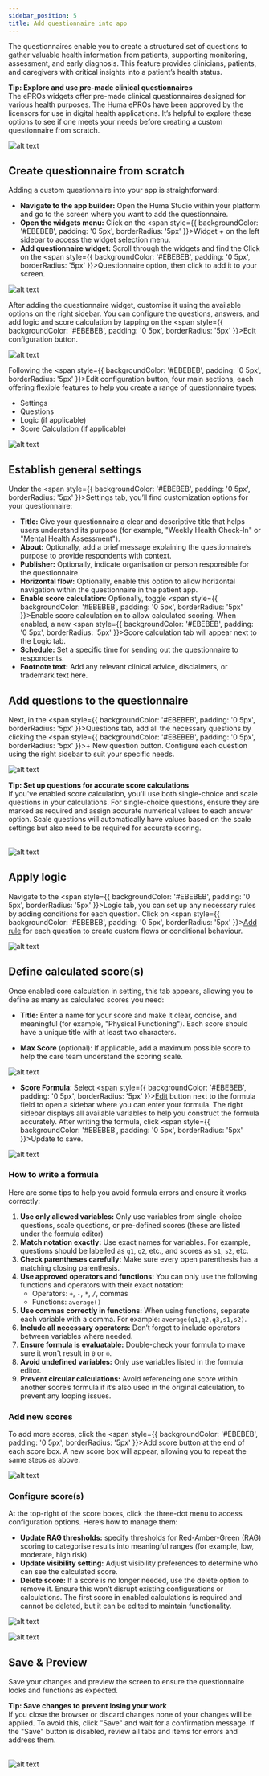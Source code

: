 ```yaml
---
sidebar_position: 5
title: Add questionnaire into app
---
```

The questionnaires enable you to create a structured set of questions to gather valuable health information from patients, supporting monitoring, assessment, and early diagnosis. This feature provides clinicians, patients, and caregivers with critical insights into a patient’s health status.

<div style={{ backgroundColor: 'transparent', border: '1px solid #297A7A', borderBottomWidth: '3px', borderRightWidth: '3px', padding: '10px', borderRadius: '5px', marginBottom: '10px' }}>
  <span><strong>Tip: Explore and use  pre-made clinical questionnaires </strong><br /> The <span style={{ backgroundColor: '#EBEBEB', padding: '0 5px', borderRadius: '5px' }}>ePROs</span> widgets offer pre-made clinical questionnaires designed for various health purposes. The Huma ePROs have been approved by the licensors for use in digital health applications. It’s helpful to explore these options to see if one meets your needs before creating a custom questionnaire from scratch.</span>
</div>

![alt text](<../assets/add-questionnaire-into-app-widget-list.png>)

## Create questionnaire from scratch

Adding a custom questionnaire into your app is straightforward:

* **Navigate to the app builder:** Open the Huma Studio within your platform and go to the screen where you want to add the questionnaire.
* **Open the widgets menu:** Click on the <span style={{ backgroundColor: '#EBEBEB', padding: '0 5px', borderRadius: '5px' }}>Widget   \+</span> on the left sidebar to access the widget selection menu.
* **Add questionnaire widget:** Scroll through the widgets and find the Click on the <span style={{ backgroundColor: '#EBEBEB', padding: '0 5px', borderRadius: '5px' }}>Questionnaire</span> option, then click to add it to your screen.

![alt text](<../assets/add-questionnaire-into-app-widget-list-select-widget.png>)

After adding the questionnaire widget, customise it using the available options on the right sidebar. You can configure the questions, answers, and add logic and score calculation by tapping on the <span style={{ backgroundColor: '#EBEBEB', padding: '0 5px', borderRadius: '5px' }}>Edit configuration</span> button.

![alt text](<../assets/add-questionnaire-into-app-widget-list-configure-widget.png>)

Following the <span style={{ backgroundColor: '#EBEBEB', padding: '0 5px', borderRadius: '5px' }}>Edit configuration</span> button, four main sections, each offering flexible features to help you create a range of questionnaire types:

* Settings  
* Questions  
* Logic (if applicable)  
* Score Calculation (if applicable)

![alt text](<../assets/add-questionnaire-into-app-widget-list-tabs.png>)

## Establish general settings 

Under the <span style={{ backgroundColor: '#EBEBEB', padding: '0 5px', borderRadius: '5px' }}>Settings</span> tab, you’ll find customization options for your questionnaire:

* **Title:** Give your questionnaire a clear and descriptive title that helps users understand its purpose (for example, "Weekly Health Check-In" or "Mental Health Assessment").  
* **About:** Optionally, add a brief message explaining the questionnaire’s purpose to provide respondents with context.  
* **Publisher:** Optionally, indicate organisation or person responsible for the questionnaire.  
* **Horizontal flow:** Optionally, enable this option to allow horizontal navigation within the questionnaire in the patient app.  
* **Enable score calculation:** Optionally, toggle <span style={{ backgroundColor: '#EBEBEB', padding: '0 5px', borderRadius: '5px' }}>Enable score calculation</span> on to allow calculated scoring. When enabled, a new <span style={{ backgroundColor: '#EBEBEB', padding: '0 5px', borderRadius: '5px' }}>Score calculation</span> tab will appear next to the Logic tab.  
* **Schedule:** Set a specific time for sending out the questionnaire to respondents.  
* **Footnote text:** Add any relevant clinical advice, disclaimers, or trademark text here.

## Add questions to the questionnaire 

Next, in the <span style={{ backgroundColor: '#EBEBEB', padding: '0 5px', borderRadius: '5px' }}>Questions</span> tab, add all the necessary questions by clicking the <span style={{ backgroundColor: '#EBEBEB', padding: '0 5px', borderRadius: '5px' }}>\+ New question</span> button. Configure each question using the right sidebar to suit your specific needs.

![alt text](<../assets/add-questionnaire-into-app-widget-list-question-v1.png>)

<div style={{ backgroundColor: 'transparent', border: '1px solid #297A7A', borderBottomWidth: '3px', borderRightWidth: '3px', padding: '10px', borderRadius: '5px', marginBottom: '10px' }}>
  <span><strong>Tip: Set up questions for accurate score calculations</strong><br /> If you've enabled score calculation, you'll use both single-choice and scale questions in your calculations. For single-choice questions, ensure they are marked as required and assign accurate numerical values to each answer option. Scale questions will automatically have values based on the scale settings but also need to be required for accurate scoring.</span>
</div><br />

![alt text](<../assets/add-questionnaire-into-app-widget-list-questions v2.png>)

## Apply logic

Navigate to the <span style={{ backgroundColor: '#EBEBEB', padding: '0 5px', borderRadius: '5px' }}>Logic</span> tab, you can set up any necessary rules by adding conditions for each question. Click on <span style={{ backgroundColor: '#EBEBEB', padding: '0 5px', borderRadius: '5px' }}><ins>Add rule</ins></span> for each question to create custom flows or conditional behaviour.

![alt text](<../assets/add-questionnaire-into-app-widget-list-add-rule.png>)

## Define calculated score(s)

Once enabled core calculation in setting, this tab appears, allowing you to define as many as calculated scores you need: 

* **Title:** Enter a name for your score and make it clear, concise, and meaningful (for example, "Physical Functioning"). Each score should have a unique title with at least two characters.

* **Max Score** (optional): If applicable, add a maximum possible score to help the care team understand the scoring scale.

![alt text](<../assets/add-questionnaire-into-app-widget-list-score-name.png>)

* **Score Formula**: Select <span style={{ backgroundColor: '#EBEBEB', padding: '0 5px', borderRadius: '5px' }}><ins>Edit</ins></span> button next to the formula field to open a sidebar where you can enter your formula. The right sidebar displays all available variables to help you construct the formula accurately. After writing the formula, click <span style={{ backgroundColor: '#EBEBEB', padding: '0 5px', borderRadius: '5px' }}>Update</span> to save.

![alt text](<../assets/add-questionnaire-into-app-widget-list-formula.png>)

### How to write a formula  
Here are some tips to help you avoid formula errors and ensure it works correctly:

1. **Use only allowed variables:** Only use variables from single-choice questions, scale questions, or pre-defined scores (these are listed under the formula editor)  
2. **Match notation exactly:** Use exact names for variables. For example, questions should be labelled as `q1`, `q2`, etc., and scores as `s1`, `s2`, etc.  
3. **Check parentheses carefully:** Make sure every open parenthesis has a matching closing parenthesis.  
4. **Use approved operators and functions:** You can only use the following functions and operators with their exact notation:  
   * Operators: `+`, `-`, `*`, `/`, commas   
   * Functions: `average()`  
5. **Use commas correctly in functions:** When using functions, separate each variable with a comma. For example: `average(q1,q2,q3,s1,s2)`.  
6. **Include all necessary operators:** Don’t forget to include operators between variables where needed.  
7. **Ensure formula is evaluatable:** Double-check your formula to make sure it won't result in `0` or `∞`.  
8. **Avoid undefined variables:** Only use variables listed in the formula editor.  
9. **Prevent circular calculations:** Avoid referencing one score within another score’s formula if it’s also used in the original calculation, to prevent any looping issues.

###  Add new scores 
To add more scores, click the <span style={{ backgroundColor: '#EBEBEB', padding: '0 5px', borderRadius: '5px' }}>Add score</span> button at the end of each score box. A new score box will appear, allowing you to repeat the same steps as above.

![alt text](<../assets/add-questionnaire-into-app-widget-list-add-score.png>)

### Configure score(s)  
At the top-right of the score boxes, click the three-dot menu to access configuration options. Here’s how to manage them:
* **Update RAG thresholds:** specify thresholds for Red-Amber-Green (RAG) scoring to categorise results into meaningful ranges (for example, low, moderate, high risk).
* **Update visibility setting:** Adjust visibility preferences to determine who can see the calculated score.
* **Delete score:** If a score is no longer needed, use the delete option to remove it. Ensure this won’t disrupt existing configurations or calculations. The first score in enabled calculations is required and cannot be deleted, but it can be edited to maintain functionality.

![alt text](<../assets/add-questionnaire-into-app-widget-list-score-setting v1.png>)

![alt text](<../assets/add-questionnaire-into-app-widget-list-score-setting v2.png>)

## Save & Preview

Save your changes and preview the screen to ensure the questionnaire looks and functions as expected.

<div style={{ backgroundColor: 'transparent', border: '1px solid #297A7A', borderBottomWidth: '3px', borderRightWidth: '3px', padding: '10px', borderRadius: '5px', marginBottom: '10px' }}>
  <span><strong>Tip: Save changes to prevent losing your work</strong><br /> If you close the browser or discard changes none of your changes will be applied. To avoid this, click "Save" and wait for a confirmation message. If the "Save" button is disabled, review all tabs and items for errors and address them.</span></div><br />

  ![alt text](<../assets/add-questionnaire-into-app-widget-list-save.png>)